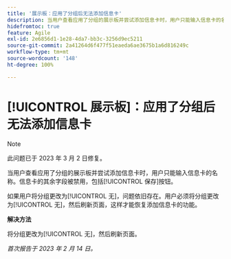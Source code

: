 ```yaml
---
title: '展示板：应用了分组后无法添加信息卡'
description: 当用户查看应用了分组的展示板并尝试添加信息卡时，用户只能输入信息卡的名称。信息卡的其余字段被禁用，包括保存按钮。
hidefromtoc: true
feature: Agile
exl-id: 2e6856d1-1e28-4da7-bb3c-3256d9ec5211
source-git-commit: 2a41264d6f477f51eaeda6ae3675b1a6d816249c
workflow-type: tm+mt
source-wordcount: '148'
ht-degree: 100%

---
```


# [!UICONTROL 展示板]：应用了分组后无法添加信息卡

>[!NOTE]
>
>此问题已于 2023 年 3 月 2 日修复。

当用户查看应用了分组的展示板并尝试添加信息卡时，用户只能输入信息卡的名称。信息卡的其余字段被禁用，包括[!UICONTROL 保存]按钮。

如果用户将分组更改为[!UICONTROL 无]，问题依旧存在。用户必须将分组更改为[!UICONTROL 无]，然后刷新页面，这样才能恢复添加信息卡的功能。

**解决方法**

将分组更改为[!UICONTROL 无]，然后刷新页面。

_首次报告于 2023 年 2 月 14 日。_
